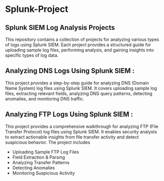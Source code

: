 # Splunk-Project
## Splunk SIEM Log Analysis Projects
This repository contains a collection of projects for analyzing various types of logs using Splunk SIEM. Each project provides a structured guide for uploading sample log files, performing analysis, and gaining insights into specific types of log data.
## Analyzing DNS Logs Using Splunk SIEM : 
This project provides a step-by-step guide for analyzing DNS (Domain Name System) log files using Splunk SIEM. It covers uploading sample log files, extracting relevant fields, analyzing DNS query patterns, detecting anomalies, and monitoring DNS traffic.
## Analyzing FTP Logs Using Splunk SIEM : 
This project provides a comprehensive walkthrough for analyzing FTP (File Transfer Protocol) log files using Splunk SIEM. It enables security analysts to extract actionable insights from file transfer activity and detect suspicious behavior. The project includes
- Uploading Sample FTP Log Files
- Field Extraction & Parsing
- Analyzing Transfer Patterns
- Detecting Anomalies
- Monitoring Suspicious Activity



